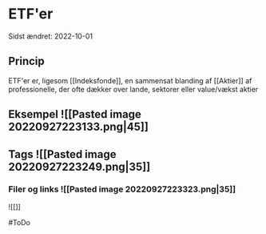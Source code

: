 # ETF'er
Sidst ændret: 2022-10-01

## Princip
ETF'er er, ligesom [[Indeksfonde]], en sammensat blanding af [[Aktier]] af professionelle, der ofte dækker over lande, sektorer eller value/vækst aktier

## Eksempel ![[Pasted image 20220927223133.png|45]]

## Tags ![[Pasted image 20220927223249.png|35]]

### Filer og links ![[Pasted image 20220927223323.png|35]]
![[]]

#ToDo 